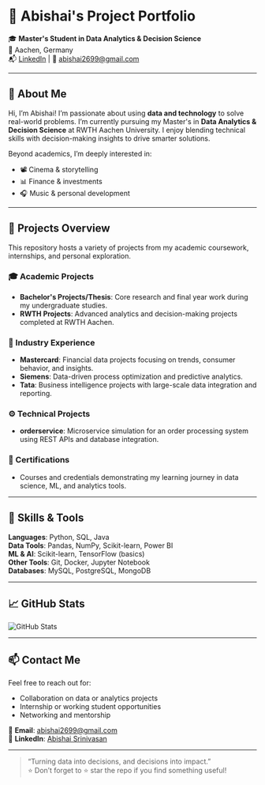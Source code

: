 # 📁 Abishai's Project Portfolio

🎓 **Master's Student in Data Analytics & Decision Science**  
📍 Aachen, Germany  
📬 [LinkedIn](https://www.linkedin.com/in/abishaisrinivasan/) | 📧 [abishai2699@gmail.com](mailto:abishai2699@gmail.com)

---

## 👋 About Me

Hi, I’m Abishai! I’m passionate about using **data and technology** to solve real-world problems. I’m currently pursuing my Master's in **Data Analytics & Decision Science** at RWTH Aachen University. I enjoy blending technical skills with decision-making insights to drive smarter solutions.

Beyond academics, I’m deeply interested in:
- 📽️ Cinema & storytelling  
- 📊 Finance & investments  
- 🎧 Music & personal development  

---

## 🚀 Projects Overview

This repository hosts a variety of projects from my academic coursework, internships, and personal exploration.

### 🎓 Academic Projects
- **Bachelor's Projects/Thesis**: Core research and final year work during my undergraduate studies.
- **RWTH Projects**: Advanced analytics and decision-making projects completed at RWTH Aachen.

### 💼 Industry Experience
- **Mastercard**: Financial data projects focusing on trends, consumer behavior, and insights.
- **Siemens**: Data-driven process optimization and predictive analytics.
- **Tata**: Business intelligence projects with large-scale data integration and reporting.

### ⚙️ Technical Projects
- **orderservice**: Microservice simulation for an order processing system using REST APIs and database integration.

### 📜 Certifications
- Courses and credentials demonstrating my learning journey in data science, ML, and analytics tools.

---

## 🧰 Skills & Tools

**Languages**: Python, SQL, Java  
**Data Tools**: Pandas, NumPy, Scikit-learn, Power BI  
**ML & AI**: Scikit-learn, TensorFlow (basics)  
**Other Tools**: Git, Docker, Jupyter Notebook  
**Databases**: MySQL, PostgreSQL, MongoDB  

---

## 📈 GitHub Stats

![GitHub Stats](https://github-readme-stats.vercel.app/api?username=moglee2699&show_icons=true&theme=radical)

---

## 📫 Contact Me

Feel free to reach out for:
- Collaboration on data or analytics projects  
- Internship or working student opportunities  
- Networking and mentorship  

📧 **Email**: [abishai2699@gmail.com](mailto:abishai2699@gmail.com)  
🔗 **LinkedIn**: [Abishai Srinivasan](https://www.linkedin.com/in/abishaisrinivasan/)

---

> “Turning data into decisions, and decisions into impact.”  
⭐ Don’t forget to ⭐ star the repo if you find something useful!
